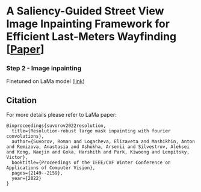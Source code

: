 # A Saliency-Guided Street View Image Inpainting Framework for Efficient Last-Meters Wayfinding [<a href="https://arxiv.org/pdf/2205.06934.pdf?ref=https://githubhelp.com">Paper</a>]


### Step 2 - Image inpainting

Finetuned on LaMa model (<a href="https://github.com/saic-mdal/lama">link</a>)

## Citation
For more details please refer to LaMa paper:
```
@inproceedings{suvorov2022resolution,
  title={Resolution-robust large mask inpainting with fourier convolutions},
  author={Suvorov, Roman and Logacheva, Elizaveta and Mashikhin, Anton and Remizova, Anastasia and Ashukha, Arsenii and Silvestrov, Aleksei and Kong, Naejin and Goka, Harshith and Park, Kiwoong and Lempitsky, Victor},
  booktitle={Proceedings of the IEEE/CVF Winter Conference on Applications of Computer Vision},
  pages={2149--2159},
  year={2022}
}
